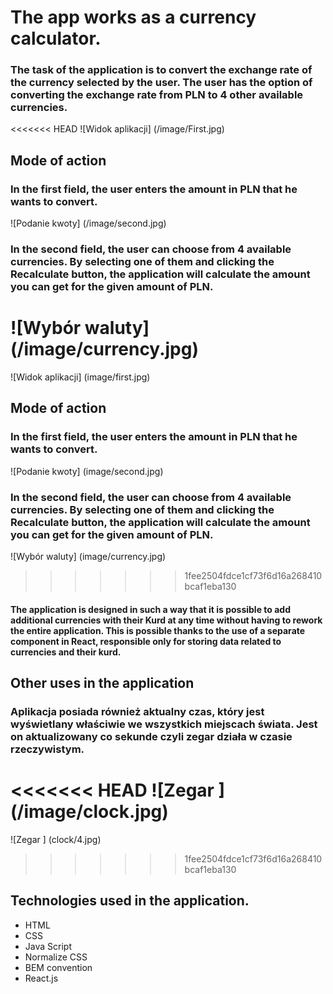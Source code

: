 # The app works as a currency calculator.
### The task of the application is to convert the exchange rate of the currency selected by the user. The user has the option of converting the exchange rate from PLN to 4 other available currencies.
<<<<<<< HEAD
![Widok aplikacji] (/image/First.jpg)
## Mode of action
### In the first field, the user enters the amount in PLN that he wants to convert.
![Podanie kwoty] (/image/second.jpg)
### In the second field, the user can choose from 4 available currencies. By selecting one of them and clicking the Recalculate button, the application will calculate the amount you can get for the given amount of PLN.
![Wybór waluty] (/image/currency.jpg)
=======
![Widok aplikacji] (image/first.jpg)
## Mode of action
### In the first field, the user enters the amount in PLN that he wants to convert.
![Podanie kwoty] (image/second.jpg)
### In the second field, the user can choose from 4 available currencies. By selecting one of them and clicking the Recalculate button, the application will calculate the amount you can get for the given amount of PLN.
![Wybór waluty] (image/currency.jpg)
>>>>>>> 1fee2504fdce1cf73f6d16a268410bcaf1eba130
#### The application is designed in such a way that it is possible to add additional currencies with their Kurd at any time without having to rework the entire application. This is possible thanks to the use of a separate component in React, responsible only for storing data related to currencies and their kurd.

## Other uses in the application

### Aplikacja posiada również aktualny czas, który jest wyświetlany właściwie we wszystkich miejscach świata. Jest on aktualizowany co sekunde czyli zegar działa w czasie rzeczywistym.
<<<<<<< HEAD
![Zegar ] (/image/clock.jpg)
=======
![Zegar ] (clock/4.jpg)
>>>>>>> 1fee2504fdce1cf73f6d16a268410bcaf1eba130

## Technologies used in the application.
- HTML
- CSS
- Java Script
- Normalize CSS
- BEM convention
- React.js
